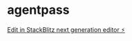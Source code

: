 # agentpass

[Edit in StackBlitz next generation editor ⚡️](https://stackblitz.com/~/github.com/Arnavkar/agentpass)